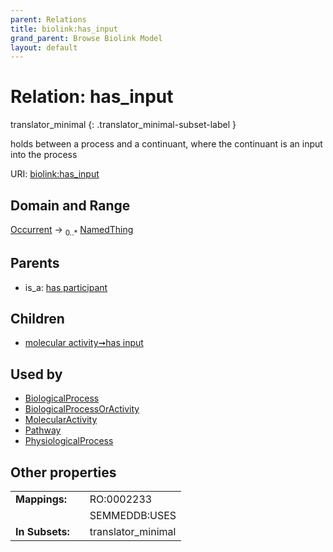 ```yaml
---
parent: Relations
title: biolink:has_input
grand_parent: Browse Biolink Model
layout: default
---
```


# Relation: has_input

translator_minimal
{: .translator_minimal-subset-label }


holds between a process and a continuant, where the continuant is an input into the process

URI: [biolink:has_input](https://w3id.org/biolink/vocab/has_input)

## Domain and Range

[Occurrent](Occurrent.md) ->  <sub>0..*</sub> [NamedThing](NamedThing.md)

## Parents

 *  is_a: [has participant](has_participant.md)

## Children

 *  [molecular activity➞has input](molecular_activity_has_input.md)

## Used by

 * [BiologicalProcess](BiologicalProcess.md)
 * [BiologicalProcessOrActivity](BiologicalProcessOrActivity.md)
 * [MolecularActivity](MolecularActivity.md)
 * [Pathway](Pathway.md)
 * [PhysiologicalProcess](PhysiologicalProcess.md)

## Other properties

|  |  |  |
| --- | --- | --- |
| **Mappings:** | | RO:0002233 |
|  | | SEMMEDDB:USES |
| **In Subsets:** | | translator_minimal |

